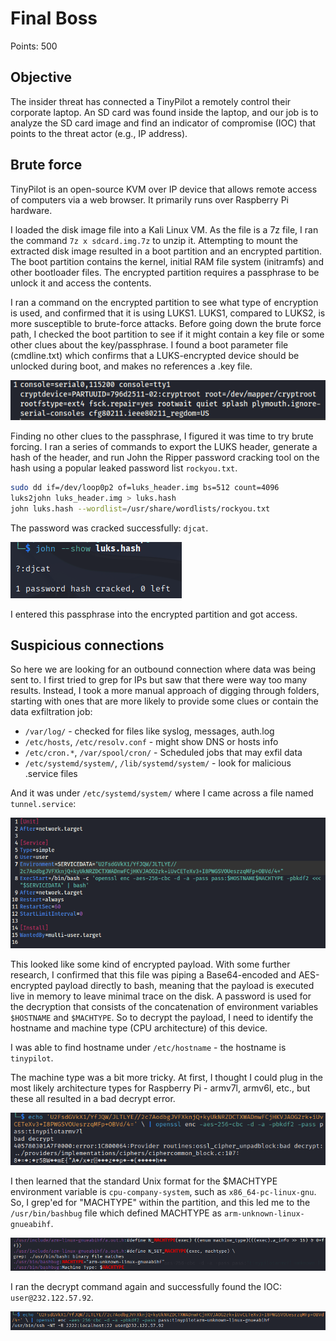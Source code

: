# Final Boss

Points: 500

## Objective

The insider threat has connected a TinyPilot a remotely control their corporate laptop. An SD card was found inside the laptop, and our job is to analyze the SD card image and find an indicator of compromise (IOC) that points to the threat actor (e.g., IP address).

## Brute force

TinyPilot is an open-source KVM over IP device that allows remote access of computers via a web browser. It primarily runs over Raspberry Pi hardware.

I loaded the disk image file into a Kali Linux VM. As the file is a 7z file, I ran the command `7z x sdcard.img.7z` to unzip it. Attempting to mount the extracted disk image resulted in a boot partition and an encrypted partition. The boot partition contains the kernel, initial RAM file system (initramfs) and other bootloader files. The encrypted partition requires a passphrase to be unlock it and access the contents.

I ran a command on the encrypted partition to see what type of encryption is used, and confirmed that it is using LUKS1. LUKS1, compared to LUKS2, is more susceptible to brute-force attacks. Before going down the brute force path, I checked the boot partition to see if it might contain a key file or some other clues about the key/passphrase. I found a boot parameter file (cmdline.txt) which confirms that a LUKS-encrypted device should be unlocked during boot, and makes no references a .key file. 

![boot parameters](boot_parameters.png)

Finding no other clues to the passphrase, I figured it was time to try brute forcing. I ran a series of commands to export the LUKS header, generate a hash of the header, and run John the Ripper password cracking tool on the hash using a popular leaked password list `rockyou.txt`.

```bash
sudo dd if=/dev/loop0p2 of=luks_header.img bs=512 count=4096
luks2john luks_header.img > luks.hash
john luks.hash --wordlist=/usr/share/wordlists/rockyou.txt
```

The password was cracked successfully: `djcat`.

![cracked password](password_brute_force.png)

I entered this passphrase into the encrypted partition and got access.

## Suspicious connections

So here we are looking for an outbound connection where data was being sent to. I first tried to grep for IPs but saw that there were way too many results. Instead, I took a more manual approach of digging through folders, starting with ones that are more likely to provide some clues or contain the data exfiltration job:

- `/var/log/` - checked for files like syslog, messages, auth.log
- `/etc/hosts`, `/etc/resolv.conf` - might show DNS or hosts info
- `/etc/cron.*`, `/var/spool/cron/`	- Scheduled jobs that may exfil data
- `/etc/systemd/system/`, `/lib/systemd/system/` - look for malicious .service files

And it was under `/etc/systemd/system/` where I came across a file named `tunnel.service`:

![tunnel.service](tunnel_service.png)

This looked like some kind of encrypted payload. With some further research, I confirmed that this file was piping a Base64-encoded and AES-encrypted payload directly to bash, meaning that the payload is executed live in memory to leave minimal trace on the disk. A password is used for the decryption that consists of the concatenation of environment variables `$HOSTNAME` and `$MACHTYPE`. So to decrypt the payload, I need to identify the hostname and machine type (CPU architecture) of this device.

I was able to find hostname under `/etc/hostname` - the hostname is `tinypilot`.

The machine type was a bit more tricky. At first, I thought I could plug in the most likely architecture types for Raspberry Pi - armv7l, armv6l, etc., but these all resulted in a bad decrypt error.

![bad decrypt](bad_decrypt.png)

I then learned that the standard Unix format for the $MACHTYPE environment variable is `cpu-company-system`, such as `x86_64-pc-linux-gnu`. So, I grep'ed for "MACHTYPE" within the partition, and this led me to the `/usr/bin/bashbug` file which defined MACHTYPE as `arm-unknown-linux-gnueabihf`.

![machine type found](MACHTYPE.png)

I ran the decrypt command again and successfully found the IOC: `user@232.122.57.92`.

![successful decrypt](successful_decrypt.png)
